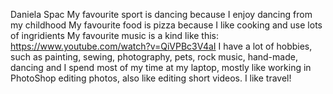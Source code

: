 Daniela Spac
My favourite sport is dancing because I enjoy dancing from my childhood
My favourite food is pizza because I like cooking and use lots of ingridients
My favourite music is a kind like this: https://www.youtube.com/watch?v=QiVPBc3V4aI
I have a lot of hobbies, such as painting, sewing, photography, pets, rock music, hand-made, dancing and I spend most of my time at my laptop, mostly like working in PhotoShop editing photos, also like editing short videos. I like travel!
